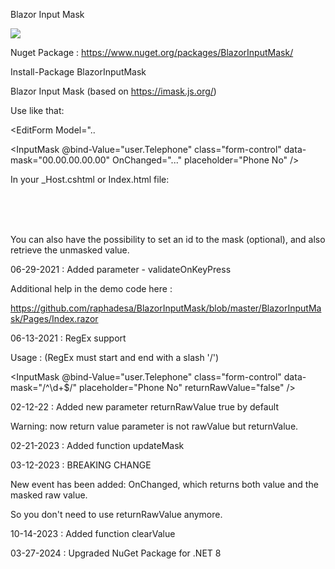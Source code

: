 Blazor Input Mask

![](https://71dhfa.am.files.1drv.com/y4mg_oke1rtEzv6OK0aeJHVm9oiTMPcv9SdNA2wSo7ppyzfpT_809MDNljRRP0NUNIAd0uTfkOPhLN8OP2FitMwxV2QoaYEcku1LIRKReqj5gCEQXfCqHPvzEM5z-URuqngkwnV9P6JwLEpO_XA5CBj_yLUk9qcCjjHcYOb50i-QiO2s7M8fAAqf0_MM8HlwBbJQ5rB3YDpLVrvcf47Z7Td0g/BlazorInputMask.gif?psid=1)

Nuget Package : https://www.nuget.org/packages/BlazorInputMask/

Install-Package BlazorInputMask

Blazor Input Mask (based on https://imask.js.org/)

Use like that:

<EditForm Model="..

<InputMask @bind-Value="user.Telephone" class="form-control" data-mask="00.00.00.00.00" OnChanged="..." placeholder="Phone No" />

In your _Host.cshtml or Index.html file:

<script src="_content/BlazorInputMask/Main.js"></script><br/>

<script src="_content/BlazorInputMask/IMask.js"></script><br/><br/>

You can also have the possibility to set an id to the mask (optional), and also retrieve the unmasked value.
                                               
 06-29-2021 : Added parameter - validateOnKeyPress

Additional help in the demo code here : 

https://github.com/raphadesa/BlazorInputMask/blob/master/BlazorInputMask/Pages/Index.razor

06-13-2021 : RegEx support
                                               
Usage : (RegEx must start and end with a slash '/')
                                               
<InputMask @bind-Value="user.Telephone" class="form-control" data-mask="/^\d+$/" placeholder="Phone No" returnRawValue="false" />

02-12-22 : Added new parameter returnRawValue true by default
                                                                                                                             
Warning: now return value parameter is not rawValue but returnValue.
                                                                                                                   
02-21-2023 : Added function updateMask                                                                                                                              
                                                                                                      
03-12-2023 : BREAKING CHANGE
 
New event has been added: OnChanged, which returns both value and the masked raw value.

So you don't need to use returnRawValue anymore.  

10-14-2023 : Added function clearValue

03-27-2024 : Upgraded NuGet Package for .NET 8
                                                                                                       
                                                                                                       
                                                                                                       
